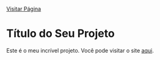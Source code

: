 [Visitar Página](https://lyrioty.github.io/Bjorn-Svein/)

# Título do Seu Projeto

Este é o meu incrível projeto. Você pode visitar o site [aqui](https://lyrioty.github.io/Bjorn-Svein/).